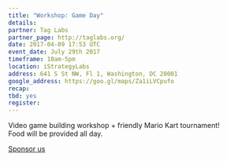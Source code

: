 ```yaml
---
title: "Workshop: Game Day"
details:
partner: Tag Labs
partner_page: http://taglabs.org/
date: 2017-04-09 17:53 UTC
event_date: July 29th 2017
timeframe: 10am-5pm
location: iStrategyLabs
address: 641 S St NW, Fl 1, Washington, DC 20001
google_address: https://goo.gl/maps/Za1iLVCpufo
recap:
tbd: yes
register:
---
```


<div class="m-content__event">
  <p> Video game building workshop + friendly Mario Kart tournament! <br> Food will be provided all day.</p>

  <p class="m-content__event-sponsor"> <a href="mailto:team@wearecolorcoded.us">Sponsor us</a> </p>
</div>